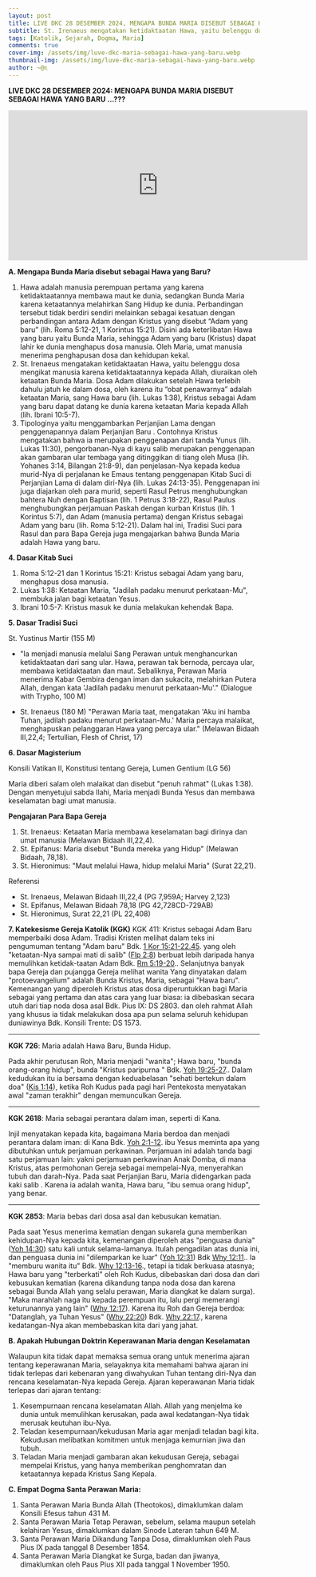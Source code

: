 ```yaml
---
layout: post
title: LIVE DKC 28 DESEMBER 2024, MENGAPA BUNDA MARIA DISEBUT SEBAGAI HAWA YANG BARU ...???
subtitle: St. Irenaeus mengatakan ketidaktaatan Hawa, yaitu belenggu dosa mengikat manusia karena ketidaktaatannya kepada Allah, diuraikan oleh ketaatan Bunda Maria. Dosa Adam dilakukan setelah Hawa terlebih dahulu jatuh ke dalam dosa, oleh karena itu “obat penawarnya” adalah ketaatan Maria, sang Hawa baru
tags: [Katolik, Sejarah, Dogma, Maria]
comments: true
cover-img: /assets/img/luve-dkc-maria-sebagai-hawa-yang-baru.webp
thumbnail-img: /assets/img/luve-dkc-maria-sebagai-hawa-yang-baru.webp
author: ~@♏
---
```


**LIVE DKC 28 DESEMBER 2024: MENGAPA BUNDA MARIA DISEBUT SEBAGAI HAWA YANG BARU ...???**
<div id="youtube-container">
<iframe width="600" height="300" src="https://www.youtube.com/embed/JKQemv8YyF4?si=kJ-6FdV692IzHbao" title="YouTube video player" frameborder="0" allow="accelerometer; autoplay; clipboard-write; encrypted-media; gyroscope; picture-in-picture; web-share" referrerpolicy="strict-origin-when-cross-origin" allowfullscreen></iframe>
</div>

**A.	Mengapa Bunda Maria disebut sebagai Hawa yang Baru?**
1. Hawa adalah manusia perempuan pertama yang karena ketidaktaatannya membawa maut ke dunia, sedangkan Bunda Maria karena ketaatannya melahirkan Sang Hidup ke dunia. Perbandingan tersebut tidak berdiri sendiri melainkan sebagai kesatuan dengan perbandingan antara Adam dengan Kristus yang disebut “Adam yang baru” (lih. Roma 5:12-21, 1 Korintus 15:21). Disini ada keterlibatan Hawa yang baru yaitu Bunda Maria, sehingga Adam yang baru (Kristus) dapat lahir ke dunia menghapus dosa manusia. Oleh Maria, umat manusia menerima penghapusan dosa dan kehidupan kekal.
2. St. Irenaeus mengatakan ketidaktaatan Hawa, yaitu belenggu dosa mengikat manusia karena ketidaktaatannya kepada Allah, diuraikan oleh ketaatan Bunda Maria. Dosa Adam dilakukan setelah Hawa terlebih dahulu jatuh ke dalam dosa, oleh karena itu “obat penawarnya” adalah ketaatan Maria, sang Hawa baru (lih. Lukas 1:38), Kristus sebagai Adam yang baru dapat datang ke dunia karena ketaatan Maria kepada Allah (lih. Ibrani 10:5-7).
3. Tipologinya yaitu menggambarkan Perjanjian Lama dengan penggenapannya dalam Perjanjian Baru . Contohnya Kristus mengatakan bahwa ia merupakan penggenapan dari tanda Yunus (lih. Lukas 11:30), pengorbanan-Nya di kayu salib merupakan penggenapan akan gambaran ular tembaga yang ditinggikan di tiang oleh Musa (lih. Yohanes 3:14, Bilangan 21:8-9), dan penjelasan-Nya kepada kedua murid-Nya di perjalanan ke Emaus tentang penggenapan Kitab Suci di Perjanjian Lama di dalam diri-Nya (lih. Lukas 24:13-35). Penggenapan ini juga diajarkan oleh para murid, seperti Rasul Petrus menghubungkan bahtera Nuh dengan Baptisan (lih. 1 Petrus 3:18-22), Rasul Paulus menghubungkan perjamuan Paskah dengan kurban Kristus (lih. 1 Korintus 5:7), dan Adam (manusia pertama) dengan Kristus sebagai Adam yang baru (lih. Roma 5:12-21). Dalam hal ini, Tradisi Suci para Rasul dan para Bapa Gereja juga mengajarkan bahwa Bunda Maria adalah Hawa yang baru.

**4. Dasar Kitab Suci**

1. Roma 5:12-21 dan 1 Korintus 15:21: Kristus sebagai Adam yang baru, menghapus dosa manusia.
2. Lukas 1:38: Ketaatan Maria, "Jadilah padaku menurut perkataan-Mu", membuka jalan bagi ketaatan Yesus.
3. Ibrani 10:5-7: Kristus masuk ke dunia melakukan kehendak Bapa.

**5. Dasar Tradisi Suci**

St. Yustinus Martir (155 M)
- "Ia menjadi manusia melalui Sang Perawan untuk menghancurkan ketidaktaatan dari sang ular. Hawa, perawan tak bernoda, percaya ular, membawa ketidaktaatan dan maut. Sebaliknya, Perawan Maria menerima Kabar Gembira dengan iman dan sukacita, melahirkan Putera Allah, dengan kata 'Jadilah padaku menurut perkataan-Mu'." (Dialogue with Trypho, 100 M)

- St. Irenaeus (180 M)
"Perawan Maria taat, mengatakan 'Aku ini hamba Tuhan, jadilah padaku menurut perkataan-Mu.' Maria percaya malaikat, menghapuskan pelanggaran Hawa yang percaya ular." (Melawan Bidaah III,22,4; Tertullian, Flesh of Christ, 17)


**6. Dasar Magisterium**

Konsili Vatikan II, Konstitusi tentang Gereja, Lumen Gentium (LG 56)

Maria diberi salam oleh malaikat dan disebut "penuh rahmat" (Lukas 1:38). Dengan menyetujui sabda Ilahi, Maria menjadi Bunda Yesus dan membawa keselamatan bagi umat manusia.

**Pengajaran Para Bapa Gereja**

1. St. Irenaeus: Ketaatan Maria membawa keselamatan bagi dirinya dan umat manusia (Melawan Bidaah III,22,4).
2. St. Epifanus: Maria disebut "Bunda mereka yang Hidup" (Melawan Bidaah, 78,18).
3. St. Hieronimus: "Maut melalui Hawa, hidup melalui Maria" (Surat 22,21).

Referensi

- St. Irenaeus, Melawan Bidaah III,22,4 (PG 7,959A; Harvey 2,123)
- St. Epifanus, Melawan Bidaah 78,18 (PG 42,728CD-729AB)
- St. Hieronimus, Surat 22,21 (PL 22,408)

**7. Katekesisme Gereja Katolik (KGK)**
KGK 411: Kristus sebagai Adam Baru memperbaiki dosa Adam.
Tradisi Kristen melihat dalam teks ini pengumuman tentang "Adam baru" Bdk. [1 Kor 15:21-22.45](https://www.imankatolik.or.id/alkitabq.php?q=1Kor15:21-22;1Kor15:45;). yang oleh "ketaatan-Nya sampai mati di salib" ([Flp 2:8](https://www.imankatolik.or.id/alkitabq.php?q=Flp2:8;)) berbuat lebih daripada hanya memulihkan ketidak-taatan Adam Bdk. [Rm 5:19-20](https://www.imankatolik.or.id/alkitabq.php?q=Rm5:19-20;).. Selanjutnya banyak bapa Gereja dan pujangga Gereja melihat wanita Yang dinyatakan dalam "protoevangelium" adalah Bunda Kristus, Maria, sebagai "Hawa baru". Kemenangan yang diperoleh Kristus atas dosa diperuntukkan bagi Maria sebagai yang pertama dan atas cara yang luar biasa: ia dibebaskan secara utuh dari tiap noda dosa asal Bdk. Pius IX: DS 2803. dan oleh rahmat Allah yang khusus ia tidak melakukan dosa apa pun selama seluruh kehidupan duniawinya Bdk. Konsili Trente: DS 1573.  

* * *

**KGK 726**: Maria adalah Hawa Baru, Bunda Hidup.

Pada akhir perutusan Roh, Maria menjadi "wanita"; Hawa baru, "bunda orang-orang hidup", bunda "Kristus paripurna " Bdk. [Yoh 19:25-27](https://www.imankatolik.or.id/alkitabq.php?q=Yoh19:25-27;).. Dalam kedudukan itu ia bersama dengan keduabelasan "sehati bertekun dalam doa" ([Kis 1:14](https://www.imankatolik.or.id/alkitabq.php?q=Kis1:14;)), ketika Roh Kudus pada pagi hari Pentekosta menyatakan awal "zaman terakhir" dengan memunculkan Gereja.  
  
* * *

**KGK 2618**: Maria sebagai perantara dalam iman, seperti di Kana.

Injil menyatakan kepada kita, bagaimana Maria berdoa dan menjadi perantara dalam iman: di Kana Bdk. [Yoh 2:1-12](https://www.imankatolik.or.id/alkitabq.php?q=Yoh2:1-12;). ibu Yesus meminta apa yang dibutuhkan untuk perjamuan perkawinan. Perjamuan ini adalah tanda bagi satu perjamuan lain: yakni perjamuan perkawinan Anak Domba, di mana Kristus, atas permohonan Gereja sebagai mempelai-Nya, menyerahkan tubuh dan darah-Nya. Pada saat Perjanjian Baru, Maria didengarkan pada kaki salib . Karena ia adalah wanita, Hawa baru, "ibu semua orang hidup", yang benar.  

* * *

**KGK 2853**: Maria bebas dari dosa asal dan kebusukan kematian.

Pada saat Yesus menerima kematian dengan sukarela guna memberikan kehidupan-Nya kepada kita, kemenangan diperoleh atas "penguasa dunia" ([Yoh 14:30](/alkitabq.php?q=Yoh14:30;)) satu kali untuk selama-lamanya. Itulah pengadilan atas dunia ini, dan penguasa dunia ini "dilemparkan ke luar" ([Yoh 12:31](/alkitabq.php?q=Yoh12:31;)) Bdk [Why 12:11](/alkitabq.php?q=Why12:11;).. Ia "memburu wanita itu" Bdk. [Why 12:13-16](/alkitabq.php?q=Why12:13-16;)., tetapi ia tidak berkuasa atasnya; Hawa baru yang "terberkati" oleh Roh Kudus, dibebaskan dari dosa dan dari kebusukan kematian (karena dikandung tanpa noda dosa dan karena sebagai Bunda Allah yang selalu perawan, Maria diangkat ke dalam surga). "Maka marahlah naga itu kepada perempuan itu, lalu pergi memerangi keturunannya yang lain" ([Why 12:17](/alkitabq.php?q=Why12:17;)). Karena itu Roh dan Gereja berdoa: "Datanglah, ya Tuhan Yesus" ([Why 22:20](/alkitabq.php?q=Why22:20;)) Bdk. [Why 22:17](/alkitabq.php?q=Why22:17;)., karena kedatangan-Nya akan membebaskan kita dari yang jahat.  
  


**B. Apakah Hubungan Doktrin Keperawanan Maria dengan Keselamatan**


Walaupun kita tidak dapat memaksa semua orang untuk menerima ajaran tentang keperawanan Maria, selayaknya kita memahami bahwa ajaran ini tidak terlepas dari kebenaran yang diwahyukan Tuhan tentang diri-Nya dan rencana keselamatan-Nya kepada Gereja. Ajaran keperawanan Maria tidak terlepas dari ajaran tentang:

1. Kesempurnaan rencana keselamatan Allah. Allah yang menjelma ke dunia untuk memulihkan kerusakan, pada awal kedatangan-Nya tidak merusak keutuhan ibu-Nya.
2. Teladan kesempurnaan/kekudusan Maria agar menjadi teladan bagi kita. Kekudusan melibatkan komitmen untuk menjaga kemurnian jiwa dan tubuh.
3. Teladan Maria menjadi gambaran akan kekudusan Gereja, sebagai mempelai Kristus, yang hanya memberikan penghomratan dan ketaatannya kepada Kristus Sang Kepala.

**C. Empat Dogma Santa Perawan Maria:**
1. Santa Perawan Maria Bunda Allah (Theotokos), dimaklumkan dalam Konsili Efesus tahun 431 M.
2. Santa Perawan Maria Tetap Perawan, sebelum, selama maupun setelah kelahiran Yesus, dimaklumkan dalam Sinode Lateran tahun 649 M.
3. Santa Perawan Maria Dikandung Tanpa Dosa, dimaklumkan oleh Paus Pius IX pada tanggal 8 Desember 1854.
4. Santa Perawan Maria Diangkat ke Surga, badan dan jiwanya, dimaklumkan oleh Paus Pius XII pada tanggal 1 November 1950.